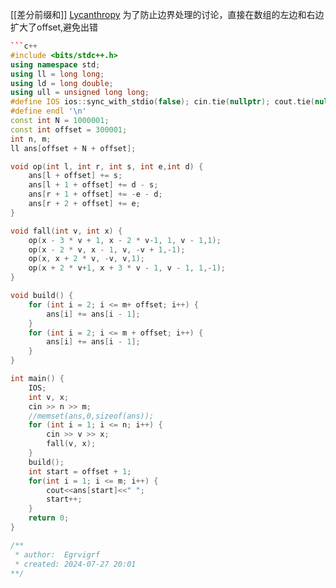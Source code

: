 [[差分前缀和]]
[Lycanthropy](https://www.luogu.com.cn/problem/P5026)
为了防止边界处理的讨论，直接在数组的左边和右边扩大了offset,避免出错
```cpp
```c++
#include <bits/stdc++.h>
using namespace std;
using ll = long long;
using ld = long double;
using ull = unsigned long long;
#define IOS ios::sync_with_stdio(false); cin.tie(nullptr); cout.tie(nullptr)
#define endl '\n'
const int N = 1000001;
const int offset = 300001;
int n, m;
ll ans[offset + N + offset];

void op(int l, int r, int s, int e,int d) {
    ans[l + offset] += s;
    ans[l + 1 + offset] += d - s;
    ans[r + 1 + offset] += -e - d;
    ans[r + 2 + offset] += e;
}

void fall(int v, int x) {
    op(x - 3 * v + 1, x - 2 * v-1, 1, v - 1,1);
    op(x - 2 * v, x - 1, v, -v + 1,-1);
    op(x, x + 2 * v, -v, v,1);
    op(x + 2 * v+1, x + 3 * v - 1, v - 1, 1,-1);
}

void build() {
    for (int i = 2; i <= m+ offset; i++) {
        ans[i] += ans[i - 1];
    }
    for (int i = 2; i <= m + offset; i++) {
        ans[i] += ans[i - 1];
    }
}

int main() {
    IOS;
    int v, x;
    cin >> n >> m;
    //memset(ans,0,sizeof(ans));
    for (int i = 1; i <= n; i++) {
        cin >> v >> x;
        fall(v, x);
    }
    build();
    int start = offset + 1;
    for(int i = 1; i <= m; i++) {
        cout<<ans[start]<<" ";
        start++;
    }
    return 0;
}

/**
 * author:  Egrvigrf
 * created: 2024-07-27 20:01
**/
```
```